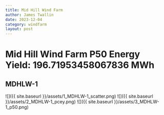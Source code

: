 ```yaml
---
title: Mid Hill Wind Farm
author: James Twallin
date: 2023-12-04
category: windfarm
layout: post
---
```

# Mid Hill Wind Farm P50 Energy Yield: 196.71953458067836 MWh

MDHLW-1
-------------
![]({{ site.baseurl }}/assets/1_MDHLW-1_scatter.png)
![]({{ site.baseurl }}/assets/2_MDHLW-1_pcey.png)
![]({{ site.baseurl }}/assets/3_MDHLW-1_p50.png)

